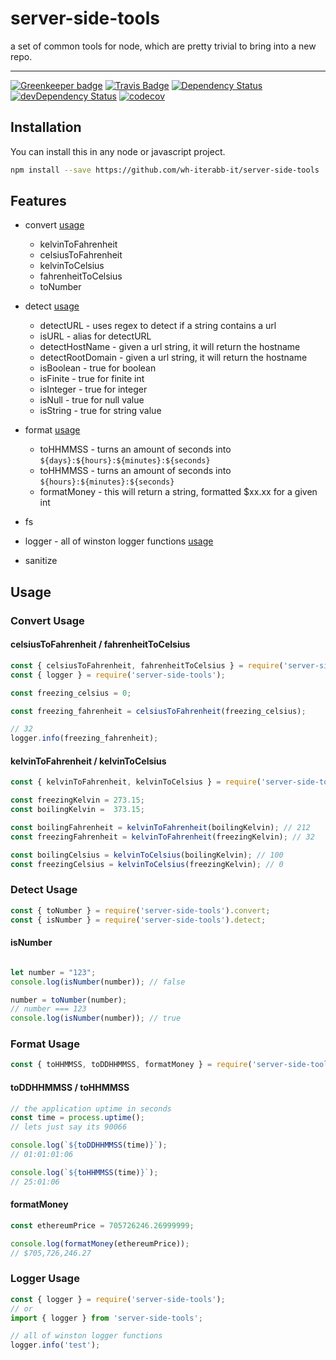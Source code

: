 # server-side-tools

a set of common tools for node, which are pretty trivial to bring into a new repo.

---

[![Greenkeeper badge](https://badges.greenkeeper.io/wh-iterabb-it/server-side-tools.svg)](https://greenkeeper.io/)
[![Travis Badge](https://travis-ci.org/wh-iterabb-it/server-side-tools.svg?branch=master)](https://travis-ci.org/wh-iterabb-it/server-side-tools)
[![Dependency Status](https://img.shields.io/david/wh-iterabb-it/server-side-tools.svg?style=flat)](https://david-dm.org/wh-iterabb-it/server-side-tools#info=Dependencies)
[![devDependency Status](https://img.shields.io/david/dev/wh-iterabb-it/server-side-tools.svg?style=flat)](https://david-dm.org/BeauBouchard/server-side-tools#info=devDependencies)
[![codecov](https://codecov.io/gh/wh-iterabb-it/server-side-tools/branch/master/graph/badge.svg)](https://codecov.io/gh/wh-iterabb-it/server-side-tools)


## Installation

You can install this in any node or javascript project.
```bash
npm install --save https://github.com/wh-iterabb-it/server-side-tools
```

## Features

* convert [usage](#convert-usage)
  * kelvinToFahrenheit
  * celsiusToFahrenheit
  * kelvinToCelsius
  * fahrenheitToCelsius
  * toNumber
* detect [usage](#detect-usage)
  * detectURL - uses regex to detect if a string contains a url
  * isURL - alias for detectURL
  * detectHostName - given a url string, it will return the hostname 
  * detectRootDomain - given a url string, it will return the hostname 
  * isBoolean - true for boolean
  * isFinite - true for finite int
  * isInteger - true for integer
  * isNull - true for null value
  * isString - true for string value
* format [usage](#format-usage)
  * toHHMMSS - turns an amount of seconds into `${days}:${hours}:${minutes}:${seconds}`
  * toHHMMSS - turns an amount of seconds into `${hours}:${minutes}:${seconds}`
  * formatMoney - this will return a string, formatted $xx.xx for a given int
* fs

* logger - all of winston logger functions [usage](#logger-usage)

* sanitize


## Usage

### Convert Usage

#### celsiusToFahrenheit / fahrenheitToCelsius

```javascript
const { celsiusToFahrenheit, fahrenheitToCelsius } = require('server-side-tools').convert;
const { logger } = require('server-side-tools');

const freezing_celsius = 0;

const freezing_fahrenheit = celsiusToFahrenheit(freezing_celsius);

// 32
logger.info(freezing_fahrenheit);
```

#### kelvinToFahrenheit / kelvinToCelsius

```javascript
const { kelvinToFahrenheit, kelvinToCelsius } = require('server-side-tools').convert;

const freezingKelvin = 273.15;
const boilingKelvin =  373.15;

const boilingFahrenheit = kelvinToFahrenheit(boilingKelvin); // 212
const freezingFahrenheit = kelvinToFahrenheit(freezingKelvin); // 32

const boilingCelsius = kelvinToCelsius(boilingKelvin); // 100
const freezingCelsius = kelvinToCelsius(freezingKelvin); // 0
```



### Detect Usage
```javascript
const { toNumber } = require('server-side-tools').convert;
const { isNumber } = require('server-side-tools').detect;
```

#### isNumber
```javascript

let number = "123";
console.log(isNumber(number)); // false

number = toNumber(number);
// number === 123
console.log(isNumber(number)); // true
```
### Format Usage
```javascript
const { toHHMMSS, toDDHHMMSS, formatMoney } = require('server-side-tools').format;
```

#### toDDHHMMSS / toHHMMSS
```javascript
// the application uptime in seconds
const time = process.uptime();
// lets just say its 90066

console.log(`${toDDHHMMSS(time)}`);
// 01:01:01:06

console.log(`${toHHMMSS(time)}`);
// 25:01:06
```

#### formatMoney
```javascript
const ethereumPrice = 705726246.26999999;

console.log(formatMoney(ethereumPrice));
// $705,726,246.27
```

### Logger Usage

```javascript
const { logger } = require('server-side-tools');
// or
import { logger } from 'server-side-tools';

// all of winston logger functions
logger.info('test');
```


